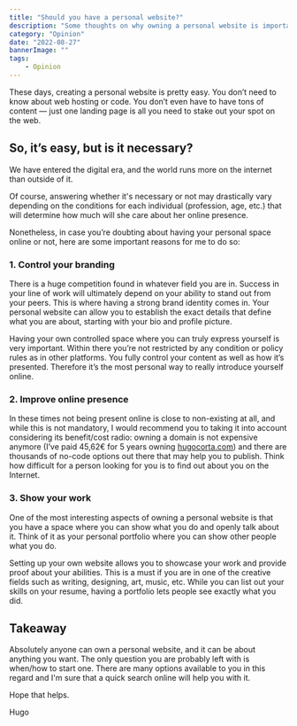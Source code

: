 ```yaml
---
title: "Should you have a personal website?"
description: "Some thoughts on why owning a personal website is important nowadays."
category: "Opinion"
date: "2022-08-27"
bannerImage: ""
tags:
    - Opinion
---
```


These days, creating a personal website is pretty easy. You don’t need to know about web hosting or code. You don’t even have to have tons of content — just one landing page is all you need to stake out your spot on the web.

## So, it’s easy, but is it necessary?

We have entered the digital era, and the world runs more on the internet than outside of it.

Of course, answering whether it's necessary or not may drastically vary depending on the conditions for each individual (profession, age, etc.) that will determine how much will she care about her online presence.

Nonetheless, in case you’re doubting about having your personal space online or not, here are some important reasons for me to do so:

### 1. Control your branding

There is a huge competition found in whatever field you are in. Success in your line of work will ultimately depend on your ability to stand out from your peers. This is where having a strong brand identity comes in. Your personal website can allow you to establish the exact details that define what you are about, starting with your bio and profile picture.

Having your own controlled space where you can truly express yourself is very important. Within there you’re not restricted by any condition or policy rules as in other platforms. You fully control your content as well as how it’s presented. Therefore it’s the most personal way to really introduce yourself online.

### 2. Improve online presence

In these times not being present online is close to non-existing at all, and while this is not mandatory, I would recommend you to taking it into account considering its benefit/cost radio: owning a domain is not expensive anymore (I’ve paid 45,62€ for 5 years owning [hugocorta.com](https://hugocorta.com/)) and there are thousands of no-code options out there that may help you to publish. Think how difficult for a person looking for you is to find out about you on the Internet.

### 3. Show your work

One of the most interesting aspects of owning a personal website is that you have a space where you can show what you do and openly talk about it. Think of it as your personal portfolio where you can show other people what you do.

Setting up your own website allows you to showcase your work and provide proof about your abilities. This is a must if you are in one of the creative fields such as writing, designing, art, music, etc. While you can list out your skills on your resume, having a portfolio lets people see exactly what you did.

## Takeaway

Absolutely anyone can own a personal website, and it can be about anything you want. The only question you are probably left with is when/how to start one. There are many options available to you in this regard and I'm sure that a quick search online will help you with it.

Hope that helps.

Hugo
